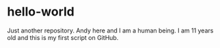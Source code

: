 # hello-world
Just another repository.
Andy here and I am a human being. I am 11 years old and this is my first script on GitHub.
